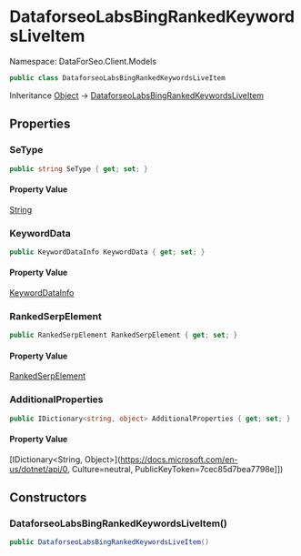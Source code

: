 # DataforseoLabsBingRankedKeywordsLiveItem

Namespace: DataForSeo.Client.Models

```csharp
public class DataforseoLabsBingRankedKeywordsLiveItem
```

Inheritance [Object](https://docs.microsoft.com/en-us/dotnet/api/Object) → [DataforseoLabsBingRankedKeywordsLiveItem](./DataforseoLabsBingRankedKeywordsLiveItem.md)

## Properties

### **SeType**

```csharp
public string SeType { get; set; }
```

#### Property Value

[String](https://docs.microsoft.com/en-us/dotnet/api/String)<br>

### **KeywordData**

```csharp
public KeywordDataInfo KeywordData { get; set; }
```

#### Property Value

[KeywordDataInfo](./KeywordDataInfo.md)<br>

### **RankedSerpElement**

```csharp
public RankedSerpElement RankedSerpElement { get; set; }
```

#### Property Value

[RankedSerpElement](./RankedSerpElement.md)<br>

### **AdditionalProperties**

```csharp
public IDictionary<string, object> AdditionalProperties { get; set; }
```

#### Property Value

[IDictionary&lt;String, Object&gt;](https://docs.microsoft.com/en-us/dotnet/api/0, Culture=neutral, PublicKeyToken=7cec85d7bea7798e]])<br>

## Constructors

### **DataforseoLabsBingRankedKeywordsLiveItem()**

```csharp
public DataforseoLabsBingRankedKeywordsLiveItem()
```
